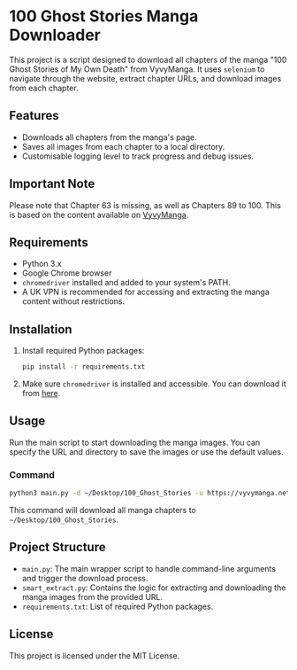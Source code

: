 
# 100 Ghost Stories Manga Downloader

This project is a script designed to download all chapters of the manga "100 Ghost Stories of My Own Death" from VyvyManga. It uses `selenium` to navigate through the website, extract chapter URLs, and download images from each chapter.

## Features
- Downloads all chapters from the manga's page.
- Saves all images from each chapter to a local directory.
- Customisable logging level to track progress and debug issues.

## Important Note
Please note that Chapter 63 is missing, as well as Chapters 89 to 100. This is based on the content available on [VyvyManga](https://vyvymanga.net/manga/hundred-ghost-stories-of-my-own-death).

## Requirements

- Python 3.x
- Google Chrome browser
- `chromedriver` installed and added to your system's PATH.
- A UK VPN is recommended for accessing and extracting the manga content without restrictions.

## Installation

1. Install required Python packages:

   ```bash
   pip install -r requirements.txt
   ```

2. Make sure `chromedriver` is installed and accessible. You can download it from [here](https://sites.google.com/chromium.org/driver/).

## Usage

Run the main script to start downloading the manga images. You can specify the URL and directory to save the images or use the default values.

### Command

```bash
python3 main.py -d ~/Desktop/100_Ghost_Stories -u https://vyvymanga.net/manga/hundred-ghost-stories-of-my-own-death
```

This command will download all manga chapters to `~/Desktop/100_Ghost_Stories`.

## Project Structure

- `main.py`: The main wrapper script to handle command-line arguments and trigger the download process.
- `smart_extract.py`: Contains the logic for extracting and downloading the manga images from the provided URL.
- `requirements.txt`: List of required Python packages.

## License

This project is licensed under the MIT License.
